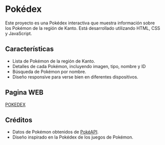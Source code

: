 # Pokédex

Este proyecto es una Pokédex interactiva que muestra información sobre los Pokémon de la región de Kanto. Está desarrollado utilizando HTML, CSS y JavaScript.

## Características

- Lista de Pokémon de la región de Kanto.
- Detalles de cada Pokémon, incluyendo imagen, tipo, nombre y ID
- Búsqueda de Pokémon por nombre.
- Diseño responsive para verse bien en diferentes dispositivos.

## Pagina WEB
[POKEDEX](https://juancarlosgt.github.io/pokedex/)


## Créditos

- Datos de Pokémon obtenidos de [PokéAPI](https://pokeapi.co/docs/v2).
- Diseño inspirado en la Pokédex de los juegos de Pokémon.
